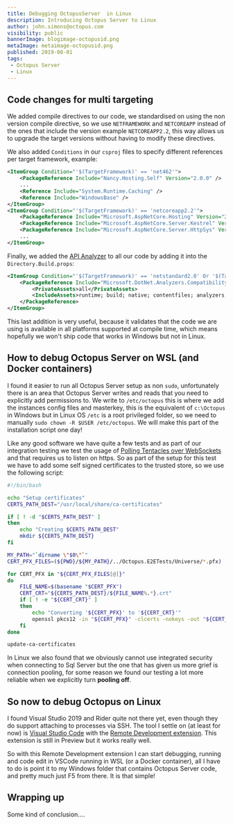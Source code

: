 ```yaml
---
title: Debugging OctopusServer  in Linux
description: Introducing Octopus Server to Linux
author: john.simons@octopus.com
visibility: public
bannerImage: blogimage-octopusid.png
metaImage: metaimage-octopusid.png
published: 2019-08-01
tags:
 - Octopus Server
 - Linux
---
```


## Code changes for multi targeting

We added compile directives to our code, we standardised on using the non version compile directive, so we use `NETFRAMEWORK` and `NETCOREAPP` instead of the ones that include the version example `NETCOREAPP2.2`, this way allows us to upgrade the target versions without having to modify these directives.

We also added `Conditions` in our `csproj` files to specify different references per target framework, example:

```xml
<ItemGroup Condition="'$(TargetFramework)' == 'net462'">
    <PackageReference Include="Nancy.Hosting.Self" Version="2.0.0" />
    ...
    <Reference Include="System.Runtime.Caching" />
    <Reference Include="WindowsBase" />
</ItemGroup>
<ItemGroup Condition="'$(TargetFramework)' == 'netcoreapp2.2'">
    <PackageReference Include="Microsoft.AspNetCore.Hosting" Version="2.1.1" />
    <PackageReference Include="Microsoft.AspNetCore.Server.Kestrel" Version="2.1.3" />
    <PackageReference Include="Microsoft.AspNetCore.Server.HttpSys" Version="2.1.1" />
    ...
</ItemGroup>
```

Finally, we added the [API Analyzer](https://devblogs.microsoft.com/dotnet/introducing-api-analyzer/) to all our code by adding it into the `Directory.Build.props`:

```xml
<ItemGroup Condition="'$(TargetFramework)' == 'netstandard2.0' Or '$(TargetFramework)' == 'netcoreapp2.2'">
    <PackageReference Include="Microsoft.DotNet.Analyzers.Compatibility" Version="0.2.12-alpha">
        <PrivateAssets>all</PrivateAssets>
        <IncludeAssets>runtime; build; native; contentfiles; analyzers; buildtransitive</IncludeAssets>
    </PackageReference>
</ItemGroup>
```

This last addition is very useful, because it validates that the code we are using is available in all platforms supported at compile time, which means hopefully we won't ship code that works in Windows but not in Linux.



## How to debug Octopus Server on WSL (and Docker containers)

I found it easier to run all Octopus Server setup as non `sudo`, unfortunately there is an area that Octopus Server writes and reads that you need to explicitly add permissions to. We write to `/etc/octopus` this is where we add the instances config files and masterkey, this is the equivalent of `c:\Octopus` in Windows but in Linux OS `/etc` is a root privileged folder, so we need to manually `sudo chown -R $USER /etc/octopus`. We will make this part of the installation script one day!

Like any good software we have quite a few tests and as part of our integration testing we test the usage of  [Polling Tentacles over WebSockets](https://octopus.com/docs/infrastructure/deployment-targets/windows-targets/polling-tentacles-web-sockets) and that requires us to listen on https. So as part of the setup for this test we have to add some self signed certificates to the trusted store, so we use the following script:

```bash
#!/bin/bash

echo "Setup certificates"
CERTS_PATH_DEST="/usr/local/share/ca-certificates"

if [ ! -d "$CERTS_PATH_DEST" ]
then
    echo "Creating $CERTS_PATH_DEST"
    mkdir ${CERTS_PATH_DEST}
fi

MY_PATH="`dirname \"$0\"`"
CERT_PFX_FILES=(${PWD}/${MY_PATH}/../Octopus.E2ETests/Universe/*.pfx)

for CERT_PFX in "${CERT_PFX_FILES[@]}"
do
    FILE_NAME=$(basename "$CERT_PFX")
    CERT_CRT="${CERTS_PATH_DEST}/${FILE_NAME%.*}.crt"
	if [ ! -e "${CERT_CRT}" ]
    then
        echo "Converting '${CERT_PFX}' to '${CERT_CRT}'"
        openssl pkcs12 -in "${CERT_PFX}" -clcerts -nokeys -out "${CERT_CRT}" -passin pass:password
    fi
done

update-ca-certificates
```



In Linux we also found that we obviously cannot use integrated security when connecting to Sql Server but the one that has given us more grief is connection pooling, for some reason we found our testing a lot more reliable when we explicitly turn **pooling off**.



## So now to debug Octopus on Linux

I found Visual Studio 2019 and Rider quite not there yet, even though they do support attaching to processes via SSH. The tool I settle on (at least for now) is [Visual Studio Code](https://code.visualstudio.com/) with the [Remote Development extension](https://aka.ms/vscode-remote/download/extension). This extension is still in Preview but it works really well.

So with this Remote Development extension I can start debugging, running and code edit in VSCode running in WSL (or a Docker container), all I have to do is point it to my Windows folder that contains Octopus Server code, and pretty much just F5 from there. It is that simple!


## Wrapping up

Some kind of conclusion....



